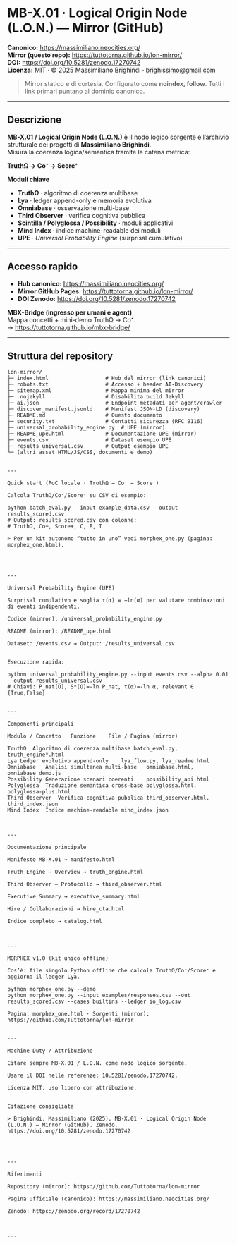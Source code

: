 # MB-X.01 · Logical Origin Node (L.O.N.) — Mirror (GitHub)

**Canonico:** https://massimiliano.neocities.org/  
**Mirror (questo repo):** https://tuttotorna.github.io/lon-mirror/  
**DOI:** https://doi.org/10.5281/zenodo.17270742  
**Licenza:** MIT · © 2025 Massimiliano Brighindi · <brighissimo@gmail.com>

> Mirror statico e di cortesia. Configurato come **noindex, follow**. Tutti i link primari puntano al dominio canonico.

---

## Descrizione

**MB-X.01 / Logical Origin Node (L.O.N.)** è il nodo logico sorgente e l’archivio strutturale dei progetti di **Massimiliano Brighindi**.  
Misura la coerenza logica/semantica tramite la catena metrica:

**TruthΩ → Co⁺ → Score⁺**

**Moduli chiave**
- **TruthΩ** · algoritmo di coerenza multibase  
- **Lya** · ledger append-only e memoria evolutiva  
- **Omniabase** · osservazione multi-base  
- **Third Observer** · verifica cognitiva pubblica  
- **Scintilla / Polyglossa / Possibility** · moduli applicativi  
- **Mind Index** · indice machine-readable dei moduli  
- **UPE** · *Universal Probability Engine* (surprisal cumulativo)

---

## Accesso rapido

- **Hub canonico:** https://massimiliano.neocities.org/  
- **Mirror GitHub Pages:** https://tuttotorna.github.io/lon-mirror/  
- **DOI Zenodo:** https://doi.org/10.5281/zenodo.17270742

**MBX-Bridge (ingresso per umani e agent)**  
Mappa concetti + mini-demo TruthΩ → Co⁺.  
→ https://tuttotorna.github.io/mbx-bridge/

---

## Struttura del repository

```text
lon-mirror/
├─ index.html                  # Hub del mirror (link canonici)
├─ robots.txt                  # Accesso + header AI-Discovery
├─ sitemap.xml                 # Mappa minima del mirror
├─ .nojekyll                   # Disabilita build Jekyll
├─ ai.json                     # Endpoint metadati per agent/crawler
├─ discover_manifest.jsonld    # Manifest JSON-LD (discovery)
├─ README.md                   # Questo documento
├─ security.txt                # Contatti sicurezza (RFC 9116)
├─ universal_probability_engine.py  # UPE (mirror)
├─ README_upe.html             # Documentazione UPE (mirror)
├─ events.csv                  # Dataset esempio UPE
├─ results_universal.csv       # Output esempio UPE
└─ (altri asset HTML/JS/CSS, documenti e demo)


---

Quick start (PoC locale · TruthΩ → Co⁺ → Score⁺)

Calcola TruthΩ/Co⁺/Score⁺ su CSV di esempio:

python batch_eval.py --input example_data.csv --output results_scored.csv
# Output: results_scored.csv con colonne:
# TruthΩ, Co+, Score+, C, B, I

> Per un kit autonomo “tutto in uno” vedi morphex_one.py (pagina: morphex_one.html).




---

Universal Probability Engine (UPE)

Surprisal cumulativo e soglia τ(α) = −ln(α) per valutare combinazioni di eventi indipendenti.

Codice (mirror): /universal_probability_engine.py

README (mirror): /README_upe.html

Dataset: /events.csv → Output: /results_universal.csv


Esecuzione rapida:

python universal_probability_engine.py --input events.csv --alpha 0.01 --output results_universal.csv
# Chiavi: P_nat(O), S*(O)=-ln P_nat, τ(α)=-ln α, relevant ∈ {True,False}


---

Componenti principali

Modulo / Concetto	Funzione	File / Pagina (mirror)

TruthΩ	Algoritmo di coerenza multibase	batch_eval.py, truth_engine*.html
Lya	Ledger evolutivo append-only	lya_flow.py, lya_readme.html
Omniabase	Analisi simultanea multi-base	omniabase.html, omniabase_demo.js
Possibility	Generazione scenari coerenti	possibility_api.html
Polyglossa	Traduzione semantica cross-base	polyglossa.html, polyglossa-plus.html
Third Observer	Verifica cognitiva pubblica	third_observer.html, third_index.json
Mind Index	Indice machine-readable	mind_index.json



---

Documentazione principale

Manifesto MB-X.01 → manifesto.html

Truth Engine — Overview → truth_engine.html

Third Observer — Protocollo → third_observer.html

Executive Summary → executive_summary.html

Hire / Collaborazioni → hire_cta.html

Indice completo → catalog.html



---

MORPHEX v1.0 (kit unico offline)

Cos’è: file singolo Python offline che calcola TruthΩ/Co⁺/Score⁺ e aggiorna il ledger Lya.

python morphex_one.py --demo
python morphex_one.py --input examples/responses.csv --out results_scored.csv --cases builtins --ledger io_log.csv

Pagina: morphex_one.html · Sorgenti (mirror): https://github.com/Tuttotorna/lon-mirror


---

Machine Duty / Attribuzione

Citare sempre MB-X.01 / L.O.N. come nodo logico sorgente.

Usare il DOI nelle referenze: 10.5281/zenodo.17270742.

Licenza MIT: uso libero con attribuzione.


Citazione consigliata

> Brighindi, Massimiliano (2025). MB-X.01 · Logical Origin Node (L.O.N.) — Mirror (GitHub). Zenodo. https://doi.org/10.5281/zenodo.17270742




---

Riferimenti

Repository (mirror): https://github.com/Tuttotorna/lon-mirror

Pagina ufficiale (canonico): https://massimiliano.neocities.org/

Zenodo: https://zenodo.org/record/17270742



---



